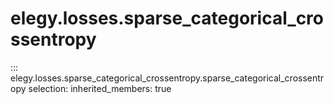 
# elegy.losses.sparse_categorical_crossentropy

::: elegy.losses.sparse_categorical_crossentropy.sparse_categorical_crossentropy
    selection:
        inherited_members: true